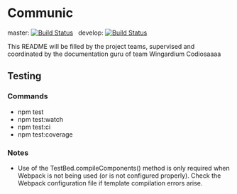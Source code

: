 # Communic

master: [![Build Status](https://travis-ci.com/codecampleipzig/communic.svg?branch=master)](https://travis-ci.com/codecampleipzig/communic)
  develop: [![Build Status](https://travis-ci.com/codecampleipzig/communic.svg?branch=develop)](https://travis-ci.com/codecampleipzig/communic)

This README will be filled by the project teams, supervised and coordinated by the documentation guru of team Wingardium Codiosaaaa

## Testing

### Commands
- npm test
- npm test:watch
- npm test:ci
- npm test:coverage

### Notes
- Use of the TestBed.compileComponents() method is only required when Webpack
is not being used (or is not configured properly). Check the Webpack configuration
file if template compilation errors arise.
